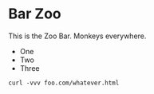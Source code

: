 # Bar Zoo

This is the Zoo Bar. Monkeys everywhere.

* One
* Two
* Three

```
curl -vvv foo.com/whatever.html
```

